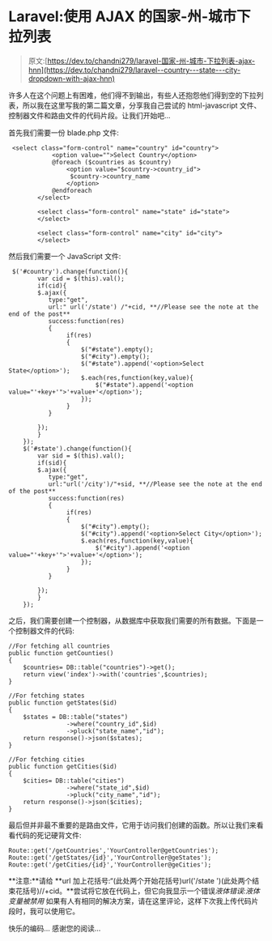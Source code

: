 # Laravel:使用 AJAX 的国家-州-城市下拉列表

> 原文:[https://dev.to/chandni279/laravel-国家-州-城市-下拉列表-ajax-hnn](https://dev.to/chandni279/laravel--country---state---city-dropdown-with-ajax-hnn)

许多人在这个问题上有困难，他们得不到输出，有些人还抱怨他们得到空的下拉列表，所以我在这里写我的第二篇文章，分享我自己尝试的 html-javascript 文件、控制器文件和路由文件的代码片段。让我们开始吧...

首先我们需要一份 blade.php 文件:

```
 <select class="form-control" name="country" id="country">
            <option value="">Select Country</option>
            @foreach ($countries as $country) 
                <option value="$country->country_id">
                 $country->country_name
                </option>
            @endforeach
        </select>

        <select class="form-control" name="state" id="state">
        </select>

        <select class="form-control" name="city" id="city">
        </select> 
```

然后我们需要一个 JavaScript 文件:

```
 $('#country').change(function(){
        var cid = $(this).val();
        if(cid){
        $.ajax({
           type:"get",
           url:" url('/state') /"+cid, **//Please see the note at the end of the post**
           success:function(res)
           {       
                if(res)
                {
                    $("#state").empty();
                    $("#city").empty();
                    $("#state").append('<option>Select State</option>');
                    $.each(res,function(key,value){
                        $("#state").append('<option value="'+key+'">'+value+'</option>');
                    });
                }
           }

        });
        }
    });
    $('#state').change(function(){
        var sid = $(this).val();
        if(sid){
        $.ajax({
           type:"get",
           url:"url('/city')/"+sid, **//Please see the note at the end of the post**
           success:function(res)
           {       
                if(res)
                {
                    $("#city").empty();
                    $("#city").append('<option>Select City</option>');
                    $.each(res,function(key,value){
                        $("#city").append('<option value="'+key+'">'+value+'</option>');
                    });
                }
           }

        });
        }
    }); 
```

之后，我们需要创建一个控制器，从数据库中获取我们需要的所有数据。下面是一个控制器文件的代码:

```
//For fetching all countries
public function getCounties()
{
    $countries= DB::table("countries")->get();
    return view('index')->with('countries',$countries);
}

//For fetching states
public function getStates($id)
{
    $states = DB::table("states")
                ->where("country_id",$id)
                ->pluck("state_name","id");
    return response()->json($states);
}

//For fetching cities
public function getCities($id)
{
    $cities= DB::table("cities")
                ->where("state_id",$id)
                ->pluck("city_name","id");
    return response()->json($cities);
} 
```

最后但并非最不重要的是路由文件，它用于访问我们创建的函数。所以让我们来看看代码的死记硬背文件:

```
Route::get('/getCountries','YourController@getCountries');
Route::get('/getStates/{id}','YourController@geStates');
Route::get('/getCities/{id}','YourController@geCities'); 
```

**注意:**请给 **url 加上花括号:“(此处两个开始花括号)url('/state ')(此处两个结束花括号)//+cid。**尝试将它放在代码上，但它向我显示一个错误*液体错误:液体变量被禁用*
如果有人有相同的解决方案，请在这里评论，这样下次我上传代码片段时，我可以使用它。

快乐的编码...
感谢您的阅读...